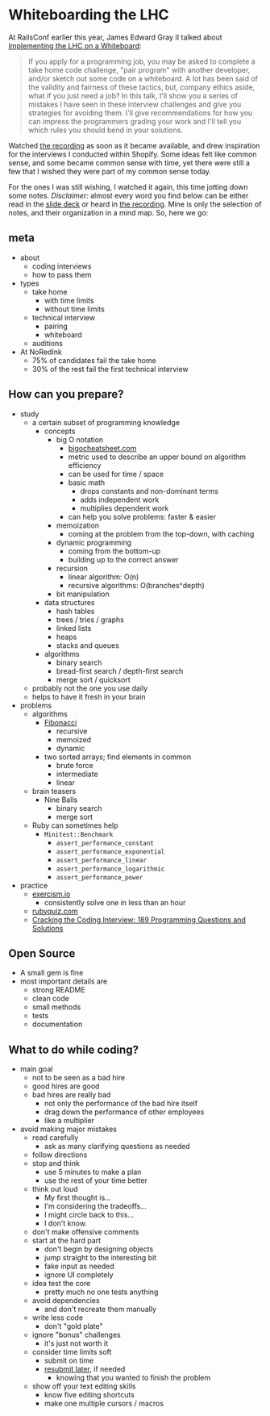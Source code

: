 # Whiteboarding the LHC

At RailsConf earlier this year, James Edward Gray II talked about [Implementing the LHC on a Whiteboard][whiteboard-lhc]:

> If you apply for a programming job, you may be asked to complete a take home code challenge, "pair program" with another developer, and/or sketch out some code on a whiteboard. A lot has been said of the validity and fairness of these tactics, but, company ethics aside, what if you just need a job? In this talk, I'll show you a series of mistakes I have seen in these interview challenges and give you strategies for avoiding them. I'll give recommendations for how you can impress the programmers grading your work and I'll tell you which rules you should bend in your solutions.

Watched [the recording][whiteboard-video] as soon as it became available, and drew inspiration for the interviews I conducted within Shopify. Some ideas felt like common sense, and some became common sense with time, yet there were still a few that I wished they were part of my common sense today.

For the ones I was still wishing, I watched it again, this time jotting down some notes. _Disclaimer:_ almost every word you find below can be either read in the [slide deck][whiteboard-deck] or heard in [the recording][whiteboard-video]. Mine is only the selection of notes, and their organization in a mind map. So, here we go:

## meta

  - about
    - coding interviews
    - how to pass them
  - types
    - take home
      - with time limits
      - without time limits
    - technical interview
      - pairing
      - whiteboard
    - auditions
  - At NoRedInk
    - 75% of candidates fail the take home
    - 30% of the rest fail the first technical interview

## How can you prepare?

  - study
    - a certain subset of programming knowledge
      - concepts
        - big O notation
          - [bigocheatsheet.com][bigocheatsheet]
          - metric used to describe an upper bound on algorithm efficiency
          - can be used for time / space
          - basic math
            - drops constants and non-dominant terms
            - adds independent work
            - multiplies dependent work
          - can help you solve problems: faster & easier
        - memoization
          - coming at the problem from the top-down, with caching
        - dynamic programming
          - coming from the bottom-up
          - building up to the correct answer
        - recursion
          - linear algorithm: O(n)
          - recursive algorithms: O(branches^depth)
        - bit manipulation
      - data structures
        - hash tables
        - trees / tries / graphs
        - linked lists
        - heaps
        - stacks and queues
      - algorithms
        - binary search
        - bread-first search / depth-first search
        - merge sort / quicksort
    - probably not the one you use daily
    - helps to have it fresh in your brain
  - problems
    - algorithms
      - [Fibonacci][fibonacci]
        - recursive
        - memoized
        - dynamic
      - two sorted arrays; find elements in common
        - brute force
        - intermediate
        - linear
    - brain teasers
      - Nine Balls
        - binary search
        - merge sort
    - Ruby can sometimes help
      - `Minitest::Benchmark`
        - `assert_performance_constant`
        - `assert_performance_exponential`
        - `assert_performance_linear`
        - `assert_performance_logarithmic`
        - `assert_performance_power`
  - practice
    - [exercism.io][exercism]
      - consistently solve one in less than an hour
    - [rubyquiz.com][rubyquiz]
    - [Cracking the Coding Interview: 189 Programming Questions and Solutions][cracking]

## Open Source

  - A small gem is fine
  - most important details are
    - strong README
    - clean code
    - small methods
    - tests
    - documentation

## What to do while coding?

  - main goal
    - not to be seen as a bad hire
    - good hires are good
    - bad hires are really bad
      - not only the performance of the bad hire itself
      - drag down the performance of other employees
      - like a multiplier
  - avoid making major mistakes
    - read carefully
      - ask as many clarifying questions as needed
    - follow directions
    - stop and think
      - use 5 minutes to make a plan
      - use the rest of your time better
    - think out loud
      - My first thought is…
      - I'm considering the tradeoffs…
      - I might circle back to this…
      - I don't know.
    - don't make offensive comments
    - start at the hard part
      - don't begin by designing objects
      - jump straight to the interesting bit
      - fake input as needed
      - ignore UI completely
    - idea test the core
      - pretty much no one tests anything
    - avoid dependencies
      - and don't recreate them manually
    - write less code
      - don't "gold plate"
    - ignore "bonus" challenges
      - it's just not worth it
    - consider time limits soft
      - submit on time
      - [resubmit later][resubmit-later], if needed
        - knowing that you wanted to finish the problem
    - show off your text editing skills
      - know five editing shortcuts
      - make one multiple cursors / macros


  [whiteboard-lhc]: http://railsconf.com/program#prop_1749
  [whiteboard-video]: http://confreaks.tv/videos/railsconf2016-implementing-the-lhc-on-a-whiteboard
  [whiteboard-deck]: https://speakerdeck.com/jeg2/implementing-the-lhc-on-a-whiteboard
  [bigocheatsheet]: http://bigocheatsheet.com/
  [fibonacci]: https://youtu.be/g5lWfHEeibs?t=13m30s
  [exercism]: http://exercism.io/
  [rubyquiz]: http://rubyquiz.com/
  [cracking]: https://www.amazon.ca/Cracking-Coding-Interview-Programming-Questions/dp/0984782850
  [resubmit-later]: https://youtu.be/g5lWfHEeibs?t=33m
